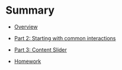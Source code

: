 # Summary

* [Overview](README.md)

* [Part 2:  Starting with common interactions](/project/part_1_starting_with_common_interactions.md)

* [Part 3:  Content Slider](/project/part_2_content_slider.md)

* [Homework](homework.md)



